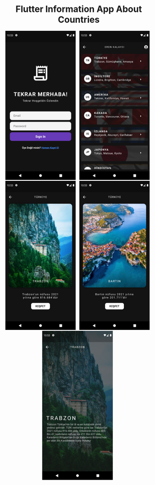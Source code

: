 <b><h1 align="center">Flutter Information App About Countries</h1></b>

<div class="photo-container" align="center">
  <img src="https://github.com/KLYCHUB/flutter_information_app_about_countries/blob/master/ss/1.png?raw=true" height="480",width="270">
  &nbsp;
  <img src="https://github.com/KLYCHUB/flutter_information_app_about_countries/blob/master/ss/2.png?raw=true" height="480",width="270">
  &nbsp;
  <img src="https://github.com/KLYCHUB/flutter_information_app_about_countries/blob/master/ss/3.png?raw=true" height="480",width="270">
  &nbsp;
  <img src="https://github.com/KLYCHUB/flutter_information_app_about_countries/blob/master/ss/5.png?raw=true" height="480",width="270">
  &nbsp;
  <img src="https://github.com/KLYCHUB/flutter_information_app_about_countries/blob/master/ss/4.png?raw=true" height="480",width="270">
  &nbsp;
</div>
